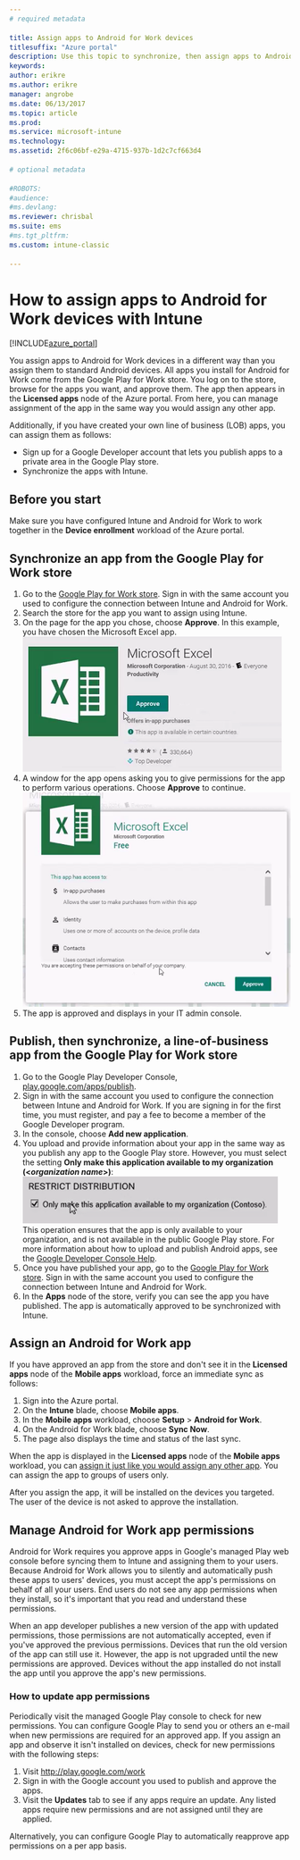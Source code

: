 ```yaml
---
# required metadata

title: Assign apps to Android for Work devices 
titlesuffix: "Azure portal"
description: Use this topic to synchronize, then assign apps to Android for Work devices from the Google Play for Work Store."
keywords:
author: erikre
ms.author: erikre
manager: angrobe
ms.date: 06/13/2017
ms.topic: article
ms.prod:
ms.service: microsoft-intune
ms.technology:
ms.assetid: 2f6c06bf-e29a-4715-937b-1d2c7cf663d4

# optional metadata

#ROBOTS:
#audience:
#ms.devlang:
ms.reviewer: chrisbal
ms.suite: ems
#ms.tgt_pltfrm:
ms.custom: intune-classic

---
```


# How to assign apps to Android for Work devices with Intune

[!INCLUDE[azure_portal](./includes/azure_portal.md)]

You assign apps to Android for Work devices in a different way than you assign them to standard Android devices. All apps you install for Android for Work come from the Google Play for Work store. You log on to the store, browse for the apps you want, and approve them.
The app then appears in the **Licensed apps** node of the Azure portal. From here, you can manage assignment of the app in the same way you would assign any other app.

Additionally, if you have created your own line of business (LOB) apps, you can assign them as follows:
- Sign up for a Google Developer account that lets you publish apps to a private area in the Google Play store.
- Synchronize the apps with Intune.

## Before you start

Make sure you have configured Intune and Android for Work to work together in the **Device enrollment** workload of the Azure portal.

## Synchronize an app from the Google Play for Work store

1. Go to the [Google Play for Work store](https://play.google.com/work). Sign in with the same account you used to configure the connection between Intune and Android for Work.
2. Search the store for the app you want to assign using Intune.
3. On the page for the app you chose, choose **Approve**. In this example, you have chosen the Microsoft Excel app.<br>
  ![Approve app example](media/approve.png)
4. A window for the app opens asking you to give permissions for the app to perform various operations. Choose **Approve** to continue.<br>
  ![Approve app permissions example](media/approve-app-permissions.png)
5. The app is approved and displays in your IT admin console.

## Publish, then synchronize, a line-of-business app from the Google Play for Work store

1. Go to the Google Play Developer Console, [play.google.com/apps/publish](https://play.google.com/apps/publish).
2. Sign in with the same account you used to configure the connection between Intune and Android for Work. If you are signing in for the first time, you must register, and pay a fee to become a member of the Google Developer program.
3. In the console, choose **Add new application**.
4. You upload and provide information about your app in the same way as you publish any app to the Google Play store. However, you must select the setting **Only make this application available to my organization (<*organization name*>)**:<br>
  ![Option to only make app available to your organization](media/restrict.png)<br>
This operation ensures that the app is only available to your organization, and is not available in the public Google Play store.
For more information about how to upload and publish Android apps, see the [Google Developer Console Help](https://support.google.com/googleplay/android-developer/answer/113469).
5. Once you have published your app, go to the [Google Play for Work store](https://play.google.com/work). Sign in with the same account you used to configure the connection between Intune and Android for Work.
6. In the **Apps** node of the store, verify you can see the app you have published. The app is automatically approved to be synchronized with Intune.

## Assign an Android for Work app

If you have approved an app from the store and don't see it in the **Licensed apps** node of the **Mobile apps** workload, force an immediate sync as follows:

1. Sign into the Azure portal.
2. On the **Intune** blade, choose **Mobile apps**.
3. In the **Mobile apps** workload, choose **Setup** > **Android for Work**.
4. On the Android for Work blade, choose **Sync Now**.
5. The page also displays the time and status of the last sync.

When the app is displayed in the **Licensed apps** node of the **Mobile apps** workload, you can [assign it just like you would assign any other app](/intune-azure/manage-apps/deploy-apps). You can assign the app to groups of users only.

After you assign the app, it will be installed on the devices you targeted. The user of the device is not asked to approve the installation.

## Manage Android for Work app permissions
Android for Work requires you approve apps in Google's managed Play web console before syncing them to Intune and assigning them to your users.  Because Android for Work allows you to silently and automatically push these apps to users' devices, you must accept the app's permissions on behalf of all your users.  End users do not see any app permissions when they install, so it's important that you read and understand these permissions.

When an app developer publishes a new version of the app with updated permissions, those permissions are not automatically accepted, even if you've approved the previous permissions. Devices that run the old version of the app can still use it. However, the app is not upgraded until the new permissions are approved. Devices without the app installed do not install the app until you approve the app's new permissions.

### How to update app permissions

Periodically visit the managed Google Play console to check for new permissions. You can configure Google Play to send you or others an e-mail when new permissions are required for an approved app. If you assign an app and observe it isn't installed on devices, check for new permissions with the following steps:

1. Visit http://play.google.com/work
2. Sign in with the Google account you used to publish and approve the apps.
3. Visit the **Updates** tab to see if any apps require an update.  Any listed apps require new permissions and are not assigned until they are applied.  

Alternatively, you can configure Google Play to automatically reapprove app permissions on a per app basis. 



